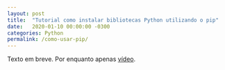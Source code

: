 ```yaml
---
layout: post
title:  "Tutorial como instalar bibliotecas Python utilizando o pip"
date:   2020-01-10 00:00:00 -0300
categories: Python
permalink: /como-usar-pip/
---
```

Texto em breve. Por enquanto apenas [vídeo](https://www.youtube.com/watch?v=3qyDy9S2TzM).

